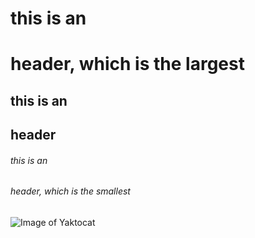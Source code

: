 # this is an <h1> header, which is the largest
## this is an <h2> header
###### this is an <h6> header, which is the smallest


![Image of Yaktocat](https://octodex.github.com/images/yaktocat.png)
